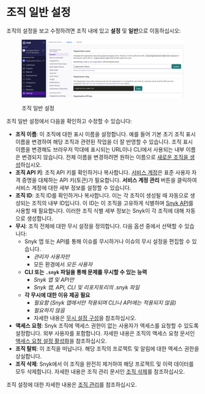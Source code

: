 # 조직 일반 설정

조직의 설정을 보고 수정하려면 조직 내에 있고 **설정** 및 **일반**으로 이동하십시오:

<div align="left"><figure><img src="../../../.gitbook/assets/org_settings.png" alt="Organization general settings"><figcaption><p>조직 일반 설정</p></figcaption></figure></div>

조직 일반 설정에서 다음을 확인하고 수정할 수 있습니다:

* **조직 이름**: 이 조직에 대한 표시 이름을 설정합니다. 예를 들어 기본 초기 조직 표시 이름을 변경하여 해당 조직과 관련된 작업을 더 잘 반영할 수 있습니다. 조직 표시 이름을 변경해도 브라우저 막대에 표시되는 URL이나 CLI에서 사용되는 내부 이름은 변경되지 않습니다. 전체 이름을 변경하려면 원하는 이름으로 [새로운 조직을 생성](https://app.snyk.io/create-organisation)하십시오.
* **조직 API 키**: 조직 API 키를 확인하거나 복사합니다. [서비스 계정](../../../enterprise-setup/service-accounts/)은 표준 사용자 자격 증명을 대체하는 API 키(토큰)가 필요합니다. **서비스 계정 관리** 버튼을 클릭하여 서비스 계정에 대한 세부 정보를 설정할 수 있습니다.
* **조직 ID**: 조직 ID를 확인하거나 복사합니다. 이는 각 조직이 생성될 때 자동으로 생성되는 조직의 내부 ID입니다. 이 ID는 이 조직을 고유하게 식별하며 [Snyk API](../../../snyk-api/)를 사용할 때 필요합니다. 이러한 조직 식별 세부 정보는 Snyk이 각 조직에 대해 자동으로 생성합니다.
* **무시**: 조직 전체에 대한 무시 설정을 정의합니다. 다음 옵션 중에서 선택할 수 있습니다:
  * Snyk 앱 또는 API를 통해 이슈를 무시하거나 이슈의 무시 설정을 편집할 수 있습니다.
    * _관리자 사용자만_
    * 모든 환경에서 _모든 사용자_
  * **CLI 또는 `.snyk` 파일을 통해 문제를 무시할 수 있는 능력**
    * _Snyk 앱 및 API만_
    * _Snyk 앱, API, CLI 및 리포지토리의 .snyk 파일_
  * **각 무시에 대한 이유 제공 필요**
    * _필요함 (Snyk 앱에서만 적용되며 CLI나 API에는 적용되지 않음)_
    * _필요하지 않음_
    * 자세한 내용은 [무시 설정 구성](../../../manage-risk/prioritize-issues-for-fixing/ignore-issues/#configure-ignore-settings)을 참조하십시오.
* **액세스 요청**: Snyk 조직에 액세스 권한이 없는 사용자가 액세스를 요청할 수 있도록 설정합니다. 외부 사용자를 포함합니다. 자세한 내용은 조직의 액세스 요청 문서인 [액세스 요청 설정 활성화](requests-for-access-to-an-organization.md#enable-the-request-access-setting)을 참조하십시오.
* **조직 탈퇴**: 이 조직을 떠납니다. 해당 조직의 프로젝트 및 알림에 대한 액세스 권한을 상실합니다.
* **조직 삭제**: Snyk에서 이 조직을 완전히 제거하여 해당 프로젝트 및 이력 데이터를 모두 삭제합니다. 자세한 내용은 조직 관리 문서인 [조직 삭제](create-and-delete-organizations.md#delete-an-organization)를 참조하십시오.

조직 설정에 대한 자세한 내용은 [조직 관리](create-and-delete-organizations.md)를 참조하십시오.
